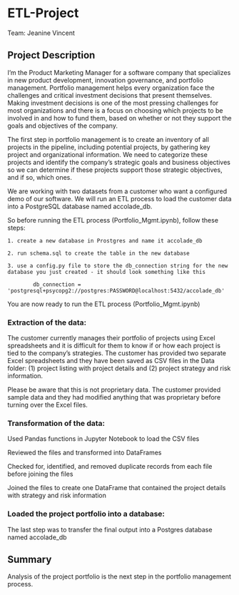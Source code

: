 # ETL-Project

Team: Jeanine Vincent

## Project Description
I’m the Product Marketing Manager for a software company that specializes in new product development, innovation governance, and portfolio management. Portfolio management helps every organization face the challenges and critical investment decisions that present themselves. Making investment decisions is one of the most pressing challenges for most organizations and there is a focus on choosing which projects to be involved in and how to fund them, based on whether or not they support the goals and objectives of the company.

The first step in portfolio management is to create an inventory of all projects in the pipeline, including potential projects, by gathering key project and organizational information. We need to categorize these projects and identify the company’s strategic goals and business objectives so we can determine if these projects support those strategic objectives, and if so, which ones. 

We are working with two datasets from a customer who want a configured demo of our software. We will run an ETL process to load the customer data into a PostgreSQL database named accolade_db.

So before running the ETL process (Portfolio_Mgmt.ipynb), follow these steps:

    1. create a new database in Prostgres and name it accolade_db
    
    2. run schema.sql to create the table in the new database
    
    3. use a config.py file to store the db_connection string for the new database you just created - it should look something like this
    
            db_connection = 'postgresql+psycopg2://postgres:PASSWORD@localhost:5432/accolade_db'
            
You are now ready to run the ETL process (Portfolio_Mgmt.ipynb)

### Extraction of the data:

The customer currently manages their portfolio of projects using Excel spreadsheets and it is difficult for them to know if or how each project is tied to the company’s strategies. The customer has provided two separate Excel spreadsheets and they have been saved as CSV files in the Data folder: (1) project listing with project details and (2) project strategy and risk information. 

Please be aware that this is not proprietary data. The customer provided sample data and they had modified anything that was proprietary before turning over the Excel files.

### Transformation of the data:

Used Pandas functions in Jupyter Notebook to load the CSV files

Reviewed the files and transformed into DataFrames

Checked for, identified, and removed duplicate records from each file before joining the files

Joined the files to create one DataFrame that contained the project details with strategy and risk information

### Loaded the project portfolio into a database:

The last step was to transfer the final output into a Postgres database named accolade_db

## Summary

Analysis of the project portfolio is the next step in the portfolio management process.


